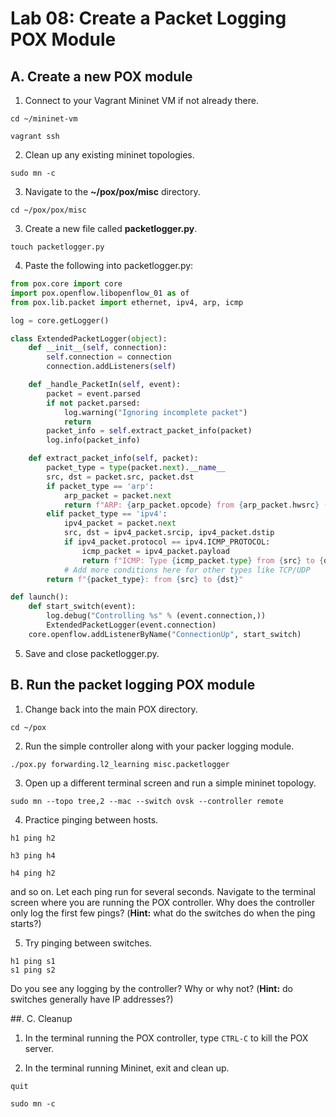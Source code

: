 # Lab 08: Create a Packet Logging POX Module

## A. Create a new POX module

1. Connect to your Vagrant Mininet VM if not already there.

```
cd ~/mininet-vm
```
```
vagrant ssh
```

2. Clean up any existing mininet topologies.

```
sudo mn -c
```

3. Navigate to the **~/pox/pox/misc** directory.

```
cd ~/pox/pox/misc
```

3. Create a new file called **packetlogger.py**.

```
touch packetlogger.py
```
4. Paste the following into packetlogger.py:

```python
from pox.core import core
import pox.openflow.libopenflow_01 as of
from pox.lib.packet import ethernet, ipv4, arp, icmp

log = core.getLogger()

class ExtendedPacketLogger(object):
    def __init__(self, connection):
        self.connection = connection
        connection.addListeners(self)

    def _handle_PacketIn(self, event):
        packet = event.parsed
        if not packet.parsed:
            log.warning("Ignoring incomplete packet")
            return
        packet_info = self.extract_packet_info(packet)
        log.info(packet_info)

    def extract_packet_info(self, packet):
        packet_type = type(packet.next).__name__
        src, dst = packet.src, packet.dst
        if packet_type == 'arp':
            arp_packet = packet.next
            return f"ARP: {arp_packet.opcode} from {arp_packet.hwsrc} ({arp_packet.protosrc}) to {arp_packet.hwdst} ({arp_packet.protodst})"
        elif packet_type == 'ipv4':
            ipv4_packet = packet.next
            src, dst = ipv4_packet.srcip, ipv4_packet.dstip
            if ipv4_packet.protocol == ipv4.ICMP_PROTOCOL:
                icmp_packet = ipv4_packet.payload
                return f"ICMP: Type {icmp_packet.type} from {src} to {dst}"
            # Add more conditions here for other types like TCP/UDP
        return f"{packet_type}: from {src} to {dst}"

def launch():
    def start_switch(event):
        log.debug("Controlling %s" % (event.connection,))
        ExtendedPacketLogger(event.connection)
    core.openflow.addListenerByName("ConnectionUp", start_switch)
```

5. Save and close packetlogger.py.

## B. Run the packet logging POX module

1. Change back into the main POX directory.

```
cd ~/pox
```

2. Run the simple controller along with your packer logging module.

```
./pox.py forwarding.l2_learning misc.packetlogger
```

3. Open up a different terminal screen and run a simple mininet topology.

```
sudo mn --topo tree,2 --mac --switch ovsk --controller remote
```

4. Practice pinging between hosts.

```
h1 ping h2
```
```
h3 ping h4
```
```
h4 ping h2
```

and so on. Let each ping run for several seconds. Navigate to the terminal screen where you are running the POX controller. Why does the controller only log the first few pings? (**Hint:** what do the switches do when the ping starts?)

5. Try pinging between switches.

```
h1 ping s1
s1 ping s2
```

Do you see any logging by the controller? Why or why not? (**Hint:** do switches generally have IP addresses?)

##. C. Cleanup

1. In the terminal running the POX controller, type `CTRL-C` to kill the POX server.

2. In the terminal running Mininet, exit and clean up.

```
quit
```
```
sudo mn -c
```
